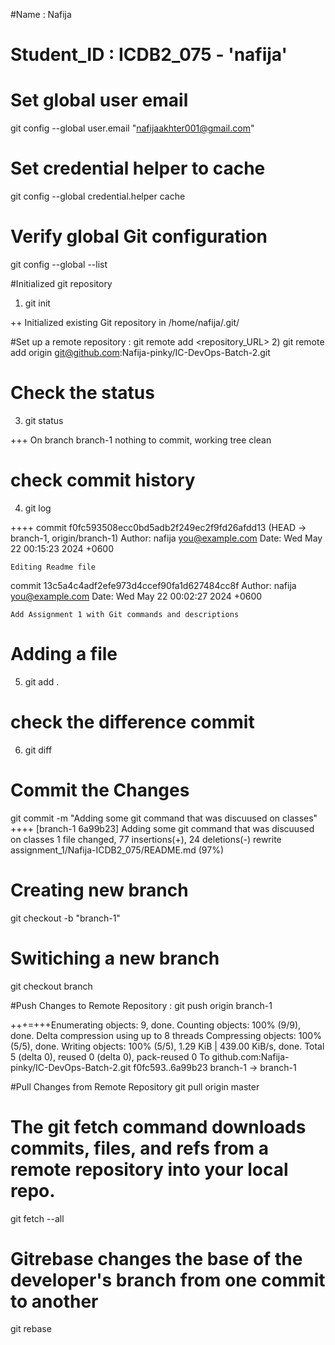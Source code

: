 #Name : Nafija 
# Student_ID : ICDB2_075 - 'nafija'

# Set global user email
git config --global user.email "nafijaakhter001@gmail.com"

# Set credential helper to cache
git config --global credential.helper cache

# Verify global Git configuration
git config --global --list

 #Initialized git repository
1)  git init 

 ++ Initialized existing Git repository in /home/nafija/.git/

 
 #Set up a remote repository : git remote add <repository_URL>
  2) git remote add origin git@github.com:Nafija-pinky/IC-DevOps-Batch-2.git 
    
 # Check the status
 
 3) git status
 
 +++ On branch branch-1
nothing to commit, working tree clean

# check commit history 
 4) git log
 
 ++++ commit f0fc593508ecc0bd5adb2f249ec2f9fd26afdd13 (HEAD -> branch-1, origin/branch-1)
Author: nafija <you@example.com>
Date:   Wed May 22 00:15:23 2024 +0600

    Editing Readme file

commit 13c5a4c4adf2efe973d4ccef90fa1d627484cc8f
Author: nafija <you@example.com>
Date:   Wed May 22 00:02:27 2024 +0600

    Add Assignment 1 with Git commands and descriptions


# Adding a file 
5) git add . 


# check the difference commit 
6) git diff

# Commit the Changes
git commit -m "Adding some git command that was discuused on classes"
++++
[branch-1 6a99b23] Adding some git command that was discuused on classes
 1 file changed, 77 insertions(+), 24 deletions(-)
 rewrite assignment_1/Nafija-ICDB2_075/README.md (97%)

# Creating new branch 

git checkout -b "branch-1"

# Switiching a new branch 
   git checkout branch 
  
  
 #Push Changes to Remote Repository :
  git push origin branch-1

+++=+++Enumerating objects: 9, done.
Counting objects: 100% (9/9), done.
Delta compression using up to 8 threads
Compressing objects: 100% (5/5), done.
Writing objects: 100% (5/5), 1.29 KiB | 439.00 KiB/s, done.
Total 5 (delta 0), reused 0 (delta 0), pack-reused 0
To github.com:Nafija-pinky/IC-DevOps-Batch-2.git
   f0fc593..6a99b23  branch-1 -> branch-1

#Pull Changes from Remote Repository 
  git pull origin master

# The git fetch command downloads commits, files, and refs from a remote repository into your local repo. 

 git fetch --all
 
 
 #  Gitrebase changes the base of the developer's branch from one commit to another
  git rebase
   

